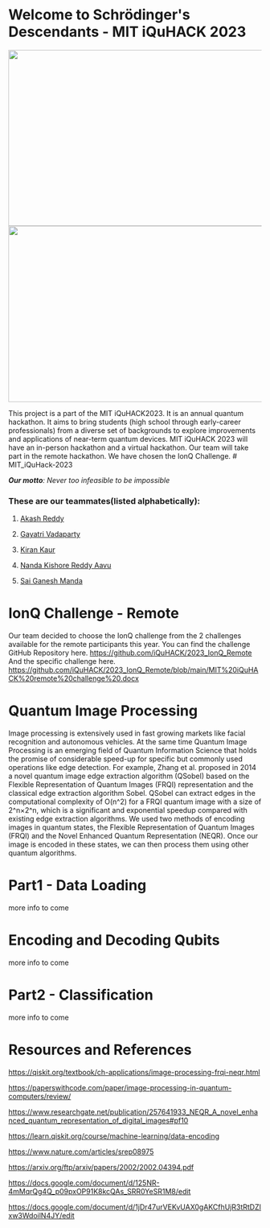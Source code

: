 <b><h1>Welcome to Schrödinger's Descendants - MIT iQuHACK 2023</h1></b>

<img src="![Uploading image.png…]()" width="1000" height="350"/>
<img src="E:/Quantum Computing/Resources and Content/MIT.jpg" width="1000" height="350"/>


This project is a part of the MIT iQuHACK2023. It is an annual quantum hackathon. It aims to bring students (high school through early-career professionals) from a diverse set of backgrounds to explore improvements and applications of near-term quantum devices. MIT iQuHACK 2023 will have an in-person hackathon and a virtual hackathon. Our team will take part in the remote hackathon. We have chosen the IonQ Challenge. # MIT_iQuHack-2023

***Our motto**: Never too infeasible to be impossible*

<h3>These are our teammates(listed alphabetically):</h3>

1. [Akash Reddy](https://github.com/Akash6300)

2. [Gayatri Vadaparty](https://github.com/GayatriVadaparty)

3. [Kiran Kaur](https://github.com/KyranKaur)

4. [Nanda Kishore Reddy Aavu](https://github.com/nandakishore1807/)

5. [Sai Ganesh Manda](https://github.com/mvsg2)

<h1>IonQ Challenge - Remote</h1>

Our team decided to choose the IonQ challenge from the 2 challenges available for the remote participants this year. You can find the challenge GitHub Repository here. https://github.com/iQuHACK/2023_IonQ_Remote And the specific challenge here. https://github.com/iQuHACK/2023_IonQ_Remote/blob/main/MIT%20iQuHACK%20remote%20challenge%20.docx

<h1>Quantum Image Processing</h1>

Image processing is extensively used in fast growing markets like facial recognition and autonomous vehicles. At the same time Quantum Image Processing is an emerging field of Quantum Information Science that holds the promise of considerable speed-up for specific but commonly used operations like edge detection. For example, Zhang et al. proposed in 2014 a novel quantum image edge extraction algorithm (QSobel) based on the Flexible Representation of Quantum Images (FRQI) representation and the classical edge extraction algorithm Sobel. QSobel can extract edges in the computational complexity of O(n^2) for a FRQI quantum image with a size of  2^n×2^n, which is a significant and exponential speedup compared with existing edge extraction algorithms. We used two methods of encoding images in quantum states, the Flexible Representation of Quantum Images (FRQI) and the Novel Enhanced Quantum Representation (NEQR). Once our image is encoded in these states, we can then process them using other quantum algorithms.

<h1>Part1 - Data Loading</h1>

more info to come

<h1>Encoding and Decoding Qubits</h1>

more info to come

<h1>Part2 - Classification</h1>

more info to come

<h1><b>Resources and References</b></h1>

https://qiskit.org/textbook/ch-applications/image-processing-frqi-neqr.html

https://paperswithcode.com/paper/image-processing-in-quantum-computers/review/

https://www.researchgate.net/publication/257641933_NEQR_A_novel_enhanced_quantum_representation_of_digital_images#pf10

https://learn.qiskit.org/course/machine-learning/data-encoding

https://www.nature.com/articles/srep08975

https://arxiv.org/ftp/arxiv/papers/2002/2002.04394.pdf

https://docs.google.com/document/d/125NR-4mMqrQg4Q_p09pxOP91K8kcQAs_SRR0YeSR1M8/edit

https://docs.google.com/document/d/1jDr47urVEKvUAX0gAKCfhUjR3tRtDZIxw3WdoilN4JY/edit

